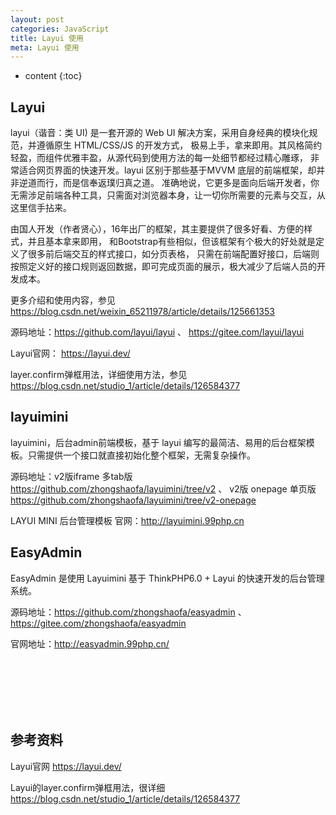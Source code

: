 ```yaml
---
layout: post
categories: JavaScript
title: Layui 使用
meta: Layui 使用
---
```

* content
{:toc}

## Layui

layui（谐音：类 UI) 是一套开源的 Web UI 解决方案，采用自身经典的模块化规范，并遵循原生 HTML/CSS/JS 的开发方式，
极易上手，拿来即用。其风格简约轻盈，而组件优雅丰盈，从源代码到使用方法的每一处细节都经过精心雕琢，
非常适合网页界面的快速开发。layui 区别于那些基于MVVM 底层的前端框架，却并非逆道而行，而是信奉返璞归真之道。
准确地说，它更多是面向后端开发者，你无需涉足前端各种工具，只需面对浏览器本身，让一切你所需要的元素与交互，从这里信手拈来。

由国人开发（作者贤心），16年出厂的框架，其主要提供了很多好看、方便的样式，并且基本拿来即用，
和Bootstrap有些相似，但该框架有个极大的好处就是定义了很多前后端交互的样式接口，如分页表格，
只需在前端配置好接口，后端则按照定义好的接口规则返回数据，即可完成页面的展示，极大减少了后端人员的开发成本。

更多介绍和使用内容，参见 <https://blog.csdn.net/weixin_65211978/article/details/125661353>

源码地址：<https://github.com/layui/layui>  、 <https://gitee.com/layui/layui>

Layui官网： <https://layui.dev/>

layer.confirm弹框用法，详细使用方法，参见 <https://blog.csdn.net/studio_1/article/details/126584377>




## layuimini
 
layuimini，后台admin前端模板，基于 layui 编写的最简洁、易用的后台框架模板。只需提供一个接口就直接初始化整个框架，无需复杂操作。

源码地址：v2版iframe 多tab版 <https://github.com/zhongshaofa/layuimini/tree/v2> 、 
v2版 onepage 单页版 <https://github.com/zhongshaofa/layuimini/tree/v2-onepage>

LAYUI MINI 后台管理模板 官网：<http://layuimini.99php.cn>



## EasyAdmin

EasyAdmin 是使用 Layuimini 基于 ThinkPHP6.0 + Layui 的快速开发的后台管理系统。

源码地址：<https://github.com/zhongshaofa/easyadmin>  、  <https://gitee.com/zhongshaofa/easyadmin>

官网地址：<http://easyadmin.99php.cn/>




<br/><br/><br/><br/><br/>
## 参考资料 

Layui官网 <https://layui.dev/>

Layui的layer.confirm弹框用法，很详细 <https://blog.csdn.net/studio_1/article/details/126584377>
